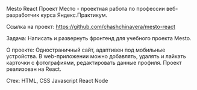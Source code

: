Mesto React
Проект Место - проектная работа по профессии веб-разработчик курса Яндекс.Практикум.

Ссылка на проект: https://github.com/chashchinavera/mesto-react

Задача: 
Написать и развернуть фронтенд для учебного проекта Mesto.


О проекте:
Одностраничный сайт, адаптивен под мобильные устройства. В web-приложении можно добавлять, удалять и лайкать карточки с фотографиями, редактировать данные профиля.
Проект реализован на React.

Стек:
    HTML, CSS
    Javascript
    React
    Node
